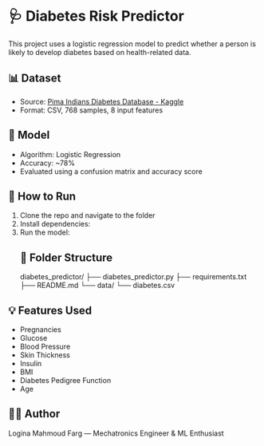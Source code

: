 # 🩺 Diabetes Risk Predictor

This project uses a logistic regression model to predict whether a person is likely to develop diabetes based on health-related data.

## 📊 Dataset

- Source: [Pima Indians Diabetes Database - Kaggle](https://www.kaggle.com/datasets/uciml/pima-indians-diabetes-database)
- Format: CSV, 768 samples, 8 input features

## 🧠 Model

- Algorithm: Logistic Regression
- Accuracy: ~78%
- Evaluated using a confusion matrix and accuracy score

## 🚀 How to Run

1. Clone the repo and navigate to the folder
2. Install dependencies:
3. Run the model:
   ## 📂 Folder Structure
   diabetes_predictor/
├── diabetes_predictor.py
├── requirements.txt
├── README.md
└── data/
└── diabetes.csv

## 💡 Features Used

- Pregnancies
- Glucose
- Blood Pressure
- Skin Thickness
- Insulin
- BMI
- Diabetes Pedigree Function
- Age

## 👩‍💻 Author

Logina Mahmoud Farg — Mechatronics Engineer & ML Enthusiast
